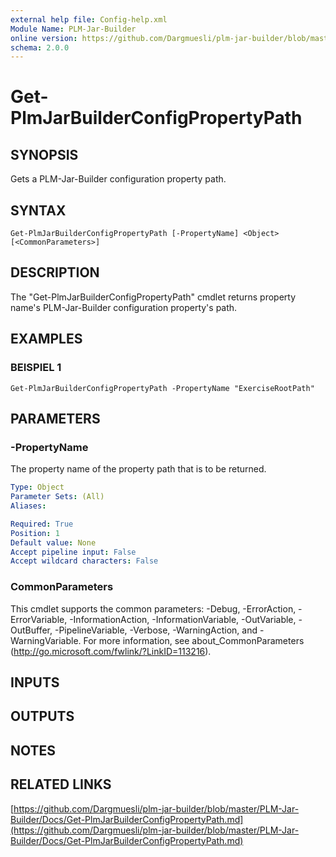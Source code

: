 ```yaml
---
external help file: Config-help.xml
Module Name: PLM-Jar-Builder
online version: https://github.com/Dargmuesli/plm-jar-builder/blob/master/PLM-Jar-Builder/Docs/Get-PlmJarBuilderConfigPropertyPath.md
schema: 2.0.0
---
```


# Get-PlmJarBuilderConfigPropertyPath

## SYNOPSIS
Gets a PLM-Jar-Builder configuration property path.

## SYNTAX

```
Get-PlmJarBuilderConfigPropertyPath [-PropertyName] <Object> [<CommonParameters>]
```

## DESCRIPTION
The "Get-PlmJarBuilderConfigPropertyPath" cmdlet returns property name's PLM-Jar-Builder configuration property's path.

## EXAMPLES

### BEISPIEL 1
```
Get-PlmJarBuilderConfigPropertyPath -PropertyName "ExerciseRootPath"
```

## PARAMETERS

### -PropertyName
The property name of the property path that is to be returned.

```yaml
Type: Object
Parameter Sets: (All)
Aliases:

Required: True
Position: 1
Default value: None
Accept pipeline input: False
Accept wildcard characters: False
```

### CommonParameters
This cmdlet supports the common parameters: -Debug, -ErrorAction, -ErrorVariable, -InformationAction, -InformationVariable, -OutVariable, -OutBuffer, -PipelineVariable, -Verbose, -WarningAction, and -WarningVariable.
For more information, see about_CommonParameters (http://go.microsoft.com/fwlink/?LinkID=113216).

## INPUTS

## OUTPUTS

## NOTES

## RELATED LINKS

[https://github.com/Dargmuesli/plm-jar-builder/blob/master/PLM-Jar-Builder/Docs/Get-PlmJarBuilderConfigPropertyPath.md](https://github.com/Dargmuesli/plm-jar-builder/blob/master/PLM-Jar-Builder/Docs/Get-PlmJarBuilderConfigPropertyPath.md)

